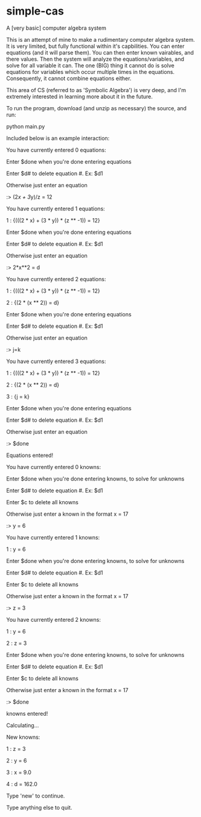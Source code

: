 simple-cas
==========

A [very basic] computer algebra system


This is an attempt of mine to make a rudimentary computer algebra system. It is very limited, but fully functional within it's capbilities. You can enter equations (and it will parse them). You can then enter known vairables, and there values. Then the system will analyze the equations/variables, and solve for all variable it can. The one (BIG) thing it cannot do is solve equations for variables which occur multiple times in the equations. Consequently, it cannot combine equations either.

This area of CS (referred to as 'Symbolic Algebra') is very deep, and I'm extremely interested in learning more about it in the future.

To run the program, download (and unzip as necessary) the source, and run:

python main.py



Included below is an example interaction:


You have currently entered 0 equations:

Enter $done when you're done entering equations

Enter $d# to delete equation #. Ex: $d1

Otherwise just enter an equation

 :> (2*x + 3*y)/z = 12
 
You have currently entered 1 equations:

  1 : {(((2 * x) + (3 * y)) * (z ** -1)) = 12}
  
Enter $done when you're done entering equations

Enter $d# to delete equation #. Ex: $d1

Otherwise just enter an equation

 :> 2*x**2 = d
 
You have currently entered 2 equations:

  1 : {(((2 * x) + (3 * y)) * (z ** -1)) = 12}
  
  2 : {(2 * (x ** 2)) = d}
  
Enter $done when you're done entering equations

Enter $d# to delete equation #. Ex: $d1

Otherwise just enter an equation

 :> j=k
 
You have currently entered 3 equations:

  1 : {(((2 * x) + (3 * y)) * (z ** -1)) = 12}
  
  2 : {(2 * (x ** 2)) = d}
  
  3 : {j = k}
  
Enter $done when you're done entering equations

Enter $d# to delete equation #. Ex: $d1

Otherwise just enter an equation

 :> $done
 
Equations entered!

You have currently entered 0 knowns:

Enter $done when you're done entering knowns, to solve for unknowns

Enter $d# to delete equation #. Ex: $d1

Enter $c to delete all knowns

Otherwise just enter a known in the format x = 17

 :> y = 6
 
You have currently entered 1 knowns:

  1 : y = 6
  
Enter $done when you're done entering knowns, to solve for unknowns

Enter $d# to delete equation #. Ex: $d1

Enter $c to delete all knowns

Otherwise just enter a known in the format x = 17

 :> z = 3
 
You have currently entered 2 knowns:

  1 : y = 6
  
  2 : z = 3
  
Enter $done when you're done entering knowns, to solve for unknowns

Enter $d# to delete equation #. Ex: $d1

Enter $c to delete all knowns

Otherwise just enter a known in the format x = 17

 :> $done
 
knowns entered!


Calculating...


New knowns:

  1 : z = 3
  
  2 : y = 6
  
  3 : x = 9.0
  
  4 : d = 162.0
  
Type 'new' to continue.

Type anything else to quit.
